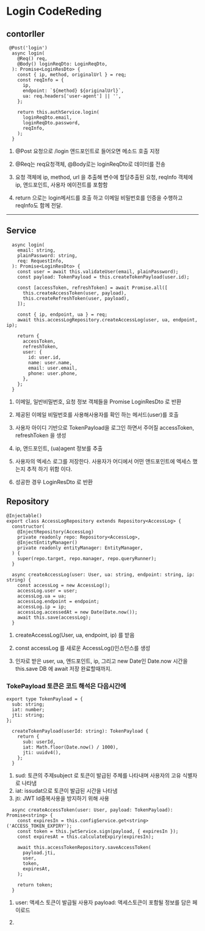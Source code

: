 # Login CodeReding

## contorller

```
 @Post('login')
  async login(
    @Req() req,
    @Body() loginReqDto: LoginReqDto,
  ): Promise<LoginResDto> {
    const { ip, method, originalUrl } = req;
    const reqInfo = {
      ip,
      endpoint: `${method} ${originalUrl}`,
      ua: req.headers['user-agent'] || '',
    };

    return this.authService.login(
      loginReqDto.email,
      loginReqDto.password,
      reqInfo,
    );
  }
```

1. @Post 요청으로 /login 앤드포인트로 들어오면 메소드 호출 지정

2. @Req는 req요청객체, @Body로는 loginReqDto로 데이터를 전송 <LoginResDto> 

3. 요청 객체에 ip, method, url 을 추출해 변수에 할당추출된 요청, reqInfo 객체에 ip, 앤드포인트, 사용자 에이전트를 포함함

4. return 으로는 login메서드를 호출 하고 이메일 비밀번호를 인증을 수행하고 reqInfo도 함께 전달.

---

## Service

```
  async login(
    email: string,
    plainPassword: string,
    req: RequestInfo,
  ): Promise<LoginResDto> {
    const user = await this.validateUser(email, plainPassword);
    const payload: TokenPayload = this.createTokenPayload(user.id);

    const [accessToken, refreshToken] = await Promise.all([
      this.createAccessToken(user, payload),
      this.createRefreshToken(user, payload),
    ]);

    const { ip, endpoint, ua } = req;
    await this.accessLogRepository.createAccessLog(user, ua, endpoint, ip);

    return {
      accessToken,
      refreshToken,
      user: {
        id: user.id,
        name: user.name,
        email: user.email,
        phone: user.phone,
      },
    };
  }
```

1. 이메일, 일반비밀번호, 요청 정보 객체들을 Promise LoginResDto 로 반환

2. 제공된 이메일 비밀번호를 사용해사용자를 확인 하는 메서드(user)를 호출

3. 사용자 아이디 기반으로 TokenPayload을 로그인 하면서 주어질 accessToken, refreshToken 을 생성

4. ip, 앤드포인트, (ua)agent 정보를 추출

5. 사용자의 엑세스 로그를 저장한다. 사용자가 어디에서 어떤 앤드포인트에 엑세스 했는지 추적 하기 위함 이다.

6. 성공한 경우 LoginResDto 로 반환

## Repository

```
@Injectable()
export class AccessLogRepository extends Repository<AccessLog> {
  constructor(
    @InjectRepository(AccessLog)
    private readonly repo: Repository<AccessLog>,
    @InjectEntityManager()
    private readonly entityManager: EntityManager,
  ) {
    super(repo.target, repo.manager, repo.queryRunner);
  }

  async createAccessLog(user: User, ua: string, endpoint: string, ip: string) {
    const accessLog = new AccessLog();
    accessLog.user = user;
    accessLog.ua = ua;
    accessLog.endpoint = endpoint;
    accessLog.ip = ip;
    accessLog.accessedAt = new Date(Date.now());
    await this.save(accessLog);
  }
```

1. createAccessLog(User, ua, endpoint, ip) 를 받음 

2. const accessLog 를 새로운 AccessLog()인스턴스를 생성

3. 인자로 받은 user, ua, 앤드포인트, ip, 그리고 new Date인 Date.now 시간을 this.save DB 에 await 저장 완료할때까지.

### TokePayload 토큰은 코드 해석은 다음시간에

```
export type TokenPayload = {
  sub: string;
  iat: number;
  jti: string;
};
```
```
  createTokenPayload(userId: string): TokenPayload {
    return {
      sub: userId,
      iat: Math.floor(Date.now() / 1000),
      jti: uuidv4(),
    };
  }
```
1. sud: 토큰의 주제subject 로 토큰이 발급된 주체를 나타내며 사용자의 고유 식별자로 나타냄
2. iat: issudat으로 토큰이 발급된 시간을 나타냄
3. jti: JWT Id중복사용을 방지하기 위해 사용

```
  async createAccessToken(user: User, payload: TokenPayload): Promise<string> {
    const expiresIn = this.configService.get<string>('ACCESS_TOKEN_EXPIRY');
    const token = this.jwtService.sign(payload, { expiresIn });
    const expiresAt = this.calculateExpiry(expiresIn);

    await this.accessTokenRepository.saveAccessToken(
      payload.jti,
      user,
      token,
      expiresAt,
    );

    return token;
  }
```

1. user: 액세스 토큰이 발급될 사용자 payload: 액세스토큰이 포함될 정보를 담은 페이로드

2. 